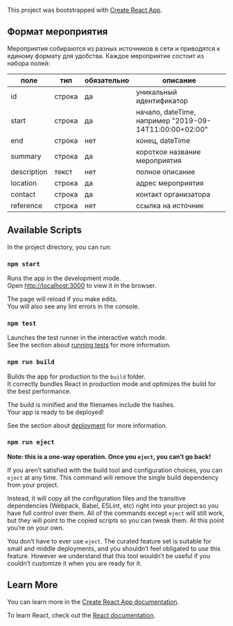 This project was bootstrapped with [Create React App](https://github.com/facebook/create-react-app).

## Формат мероприятия

Мероприятия собираются из разных источников в сети и приводятся к единому формату для удобства. Каждое мероприятие состоит из набора полей:

| поле        | тип    | обязательно | описание                                                |
|-------------|--------|-------------|---------------------------------------------------------|
| id          | строка | да          | уникальный идентификатор                                |
| start       | строка | да          | начало, dateTime, например "2019-09-14T11:00:00+02:00"  |
| end         | строка | нет         | конец, dateTime                                         |
| summary     | строка | да          | короткое название мероприятия                           |
| description | текст  | нет         | полное описание                                         |
| location    | строка | да          | адрес мероприятия                                       |
| contact     | строка | да          | контакт организатора                                    |
| reference   | строка | нет         | ссылка на источник                                      |


## Available Scripts

In the project directory, you can run:

### `npm start`

Runs the app in the development mode.<br>
Open [http://localhost:3000](http://localhost:3000) to view it in the browser.

The page will reload if you make edits.<br>
You will also see any lint errors in the console.

### `npm test`

Launches the test runner in the interactive watch mode.<br>
See the section about [running tests](https://facebook.github.io/create-react-app/docs/running-tests) for more information.

### `npm run build`

Builds the app for production to the `build` folder.<br>
It correctly bundles React in production mode and optimizes the build for the best performance.

The build is minified and the filenames include the hashes.<br>
Your app is ready to be deployed!

See the section about [deployment](https://facebook.github.io/create-react-app/docs/deployment) for more information.

### `npm run eject`

**Note: this is a one-way operation. Once you `eject`, you can’t go back!**

If you aren’t satisfied with the build tool and configuration choices, you can `eject` at any time. This command will remove the single build dependency from your project.

Instead, it will copy all the configuration files and the transitive dependencies (Webpack, Babel, ESLint, etc) right into your project so you have full control over them. All of the commands except `eject` will still work, but they will point to the copied scripts so you can tweak them. At this point you’re on your own.

You don’t have to ever use `eject`. The curated feature set is suitable for small and middle deployments, and you shouldn’t feel obligated to use this feature. However we understand that this tool wouldn’t be useful if you couldn’t customize it when you are ready for it.

## Learn More

You can learn more in the [Create React App documentation](https://facebook.github.io/create-react-app/docs/getting-started).

To learn React, check out the [React documentation](https://reactjs.org/).
